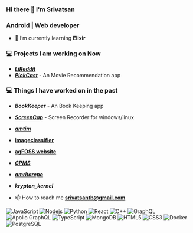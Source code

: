 ### Hi there 👋 I'm Srivatsan

<h3>Android | Web developer</h3>

- 🌱 I’m currently learning **Elixir**

### 💻 Projects I am working on Now
   -  [***LiReddit***](https://github.com/kryptocodes/lireddit_frontend) 
   -  [***PickCast***](https://pickcast.vercel.app) - An Movie Recommendation app
   
### 💻 Things I have worked on in the past
  - ***BookKeeper*** - An Book Keeping app 
  - [***ScreenCap***](https://github.com/kryptocodes/screencap.git) - Screen Recorder for windows/linux
  - [***amtim***](https://amtim.netlify.app/) 
  - [**imageclassifier**](https://image-classifier.netlify.app) 
  - [**agFOSS website**](https://agfoss.netlify.app/) 
  - [***GPMS***](https://gpms.vercel.app/) 
  - [***amritarepo***](https://amforall.netlify.app/) 
  - ***krypton_kernel***
  
  
- 📫 How to reach me **srivatsantb@gmail.com**

![JavaScript](https://img.shields.io/badge/-JavaScript-black?style=flat-square&logo=javascript)
![Nodejs](https://img.shields.io/badge/-Nodejs-black?style=flat-square&logo=Node.js)
![Python](https://img.shields.io/badge/-Python-black?style=flat-square&logo=Python)
![React](https://img.shields.io/badge/-React-black?style=flat-square&logo=react)
![C++](https://img.shields.io/badge/-C++-00599C?style=flat-square&logo=c)
![GraphQL](https://img.shields.io/badge/-GraphQL-E10098?style=flat-square&logo=graphql)
![Apollo GraphQL](https://img.shields.io/badge/-Apollo%20GraphQL-311C87?style=flat-square&logo=apollo-graphql)
![TypeScript](https://img.shields.io/badge/-TypeScript-007ACC?style=flat-square&logo=typescript)
![MongoDB](https://img.shields.io/badge/-MongoDB-black?style=flat-square&logo=mongodb)
![HTML5](https://img.shields.io/badge/-HTML5-E34F26?style=flat-square&logo=html5&logoColor=white)
![CSS3](https://img.shields.io/badge/-CSS3-1572B6?style=flat-square&logo=css3)
![Docker](https://img.shields.io/badge/-Docker-black?style=flat-square&logo=docker)
![PostgreSQL](https://img.shields.io/badge/-PostgreSQL-336791?style=flat-square&logo=postgresql)

